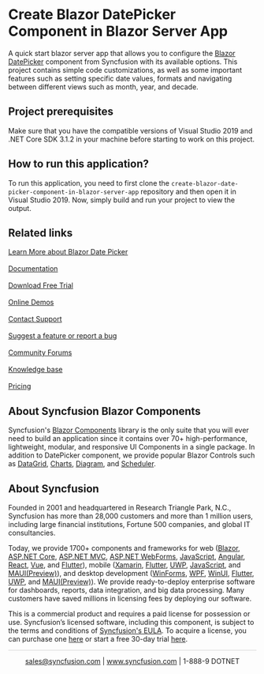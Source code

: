 # Create Blazor DatePicker Component in Blazor Server App

A quick start blazor server app that allows you to configure the [Blazor DatePicker](https://www.syncfusion.com/blazor-components/blazor-datepicker?utm_source=github&utm_medium=listing&utm_campaign=blazor-date-picker-github-samples) component from Syncfusion with its available options. This project contains simple code customizations, as well as some important features such as setting specific date values, formats and navigating between different views such as month, year, and decade.
 
## Project prerequisites

Make sure that you have the compatible versions of Visual Studio 2019 and .NET Core SDK 3.1.2 in your machine before starting to work on this project.

## How to run this application?

To run this application, you need to first clone the `create-blazor-date-picker-component-in-blazor-server-app` repository and then open it in Visual Studio 2019. Now, simply build and run your project to view the output.

## Related links
[Learn More about Blazor Date Picker](https://www.syncfusion.com/blazor-components/blazor-datepicker?utm_source=github&utm_medium=listing&utm_campaign=blazor-date-picker-github-samples)<br/><br/>
[Documentation](https://blazor.syncfusion.com/documentation/datepicker/getting-started?utm_source=github&utm_medium=listing&utm_campaign=blazor-date-picker-github-samples)<br/><br/>
[Download Free Trial](https://www.syncfusion.com/downloads/blazor-samples?utm_source=github&utm_medium=listing&utm_campaign=blazor-date-picker-github-samples)<br/><br/>
[Online Demos](https://blazor.syncfusion.com/demos/datepicker/default-functionalities?theme=fluent?utm_source=github&utm_medium=listing&utm_campaign=blazor-date-picker-github-samples)<br/><br/>
[Contact Support](https://support.syncfusion.com/create?utm_source=github&utm_medium=listing&utm_campaign=blazor-date-picker-github-samples)<br/><br/>
[Suggest a feature or report a bug](https://www.syncfusion.com/feedback/blazor?utm_source=github&utm_medium=listing&utm_campaign=blazor-date-picker-github-samples)<br/><br/>
[Community Forums](https://www.syncfusion.com/forums?utm_source=github&utm_medium=listing&utm_campaign=blazor-date-picker-github-samples)<br/><br/>
[Knowledge base](https://www.syncfusion.com/kb?utm_source=github&utm_medium=listing&utm_campaign=blazor-date-picker-github-samples)<br/><br/>
[Pricing](https://www.syncfusion.com/sales/products/blazor?utm_source=github&utm_medium=listing&utm_campaign=blazor-date-picker-github-samples)

## About Syncfusion Blazor Components
Syncfusion's [Blazor Components](https://www.syncfusion.com/blazor-components?utm_source=github&utm_medium=listing&utm_campaign=blazor-date-picker-github-samples) library is the only suite that you will ever need to build an application since it contains over 70+ high-performance, lightweight, modular, and responsive UI Components in a single package. In addition to DatePicker component, we provide popular Blazor Controls such as [DataGrid](https://www.syncfusion.com/blazor-components/blazor-datagrid?utm_source=github&utm_medium=listing&utm_campaign=blazor-date-picker-github-samples), [Charts](https://www.syncfusion.com/blazor-components/blazor-charts?utm_source=github&utm_medium=listing&utm_campaign=blazor-date-picker-github-samples), [Diagram](https://www.syncfusion.com/blazor-components/blazor-diagram?utm_source=github&utm_medium=listing&utm_campaign=blazor-date-picker-github-samples), and [Scheduler](https://www.syncfusion.com/blazor-components/blazor-scheduler?utm_source=github&utm_medium=listing&utm_campaign=blazor-date-picker-github-samples).

## About Syncfusion
Founded in 2001 and headquartered in Research Triangle Park, N.C., Syncfusion has more than 28,000 customers and more than 1 million users, including large financial institutions, Fortune 500 companies, and global IT consultancies.

Today, we provide 1700+ components and frameworks for web ([Blazor](https://www.syncfusion.com/blazor-components?utm_source=github&utm_medium=listing&utm_campaign=blazor-date-picker-github-samples), [ASP.NET Core](https://www.syncfusion.com/aspnet-core-ui-controls?utm_source=github&utm_medium=listing&utm_campaign=blazor-date-picker-github-samples), [ASP.NET MVC](https://www.syncfusion.com/aspnet-mvc-ui-controls?utm_source=github&utm_medium=listing&utm_campaign=blazor-date-picker-github-samples), [ASP.NET WebForms](https://www.syncfusion.com/jquery/aspnet-webforms-ui-controls?utm_source=github&utm_medium=listing&utm_campaign=blazor-date-picker-github-samples), [JavaScript](https://www.syncfusion.com/javascript-ui-controls?utm_source=github&utm_medium=listing&utm_campaign=blazor-date-picker-github-samples), [Angular](https://www.syncfusion.com/angular-ui-components?utm_source=github&utm_medium=listing&utm_campaign=blazor-date-picker-github-samples), [React](https://www.syncfusion.com/react-ui-components?utm_source=github&utm_medium=listing&utm_campaign=blazor-date-picker-github-samples), [Vue](https://www.syncfusion.com/vue-ui-components?utm_source=github&utm_medium=listing&utm_campaign=blazor-date-picker-github-samples), and [Flutter](https://www.syncfusion.com/flutter-widgets?utm_source=github&utm_medium=listing&utm_campaign=blazor-date-picker-github-samples)), mobile ([Xamarin](https://www.syncfusion.com/xamarin-ui-controls?utm_source=github&utm_medium=listing&utm_campaign=blazor-date-picker-github-samples), [Flutter](https://www.syncfusion.com/flutter-widgets?utm_source=github&utm_medium=listing&utm_campaign=blazor-date-picker-github-samples), [UWP](https://www.syncfusion.com/uwp-ui-controls?utm_source=github&utm_medium=listing&utm_campaign=blazor-date-picker-github-samples), [JavaScript](https://www.syncfusion.com/javascript-ui-controls?utm_source=github&utm_medium=listing&utm_campaign=blazor-date-picker-github-samples), and [MAUI(Preview)](https://www.syncfusion.com/maui-controls?utm_source=github&utm_medium=listing&utm_campaign=blazor-date-picker-github-samples)), and desktop development ([WinForms](https://www.syncfusion.com/blazor-ui-controls?utm_source=github&utm_medium=listing&utm_campaign=blazor-date-picker-github-samples), [WPF](https://www.syncfusion.com/wpf-ui-controls?utm_source=github&utm_medium=listing&utm_campaign=blazor-date-picker-github-samples), [WinUI](https://www.syncfusion.com/winui-controls?utm_source=github&utm_medium=listing&utm_campaign=blazor-date-picker-github-samples), [Flutter](https://www.syncfusion.com/flutter-widgets?utm_source=github&utm_medium=listing&utm_campaign=blazor-date-picker-github-samples), [UWP](https://www.syncfusion.com/uwp-ui-controls?utm_source=github&utm_medium=listing&utm_campaign=blazor-date-picker-github-samples), and [MAUI(Preview)](https://www.syncfusion.com/maui-controls?utm_source=github&utm_medium=listing&utm_campaign=blazor-date-picker-github-samples)). We provide ready-to-deploy enterprise software for dashboards, reports, data integration, and big data processing. Many customers have saved millions in licensing fees by deploying our software.

This is a commercial product and requires a paid license for possession or use. Syncfusion’s licensed software, including this component, is subject to the terms and conditions of [Syncfusion's EULA](https://www.syncfusion.com/eula/es/?utm_source=github&utm_medium=listing&utm_campaign=blazor-date-picker-github-samples). To acquire a license, you can purchase one [here]( https://www.syncfusion.com/sales/products/blazor?utm_source=github&utm_medium=listing&utm_campaign=blazor-date-picker-github-samples) or start a free 30-day trial [here](https://www.syncfusion.com/account/manage-trials/start-trials?utm_source=github&utm_medium=listing&utm_campaign=blazor-date-picker-github-samples).

<hr style="height:0.3px;border:none;color:lightgrey;background-color:lightgrey;" />

<p align="center">
  <a href="mailto:sales@syncfusion.com?Subject=Syncfusion Blazor DatePicker - Github" target="_top">sales@syncfusion.com</a> | <a href="https://www.syncfusion.com?utm_source=github&utm_medium=listing&utm_campaign=blazor-date-picker-github-samples">www.syncfusion.com</a> | 1-888-9 DOTNET <br>
</p>